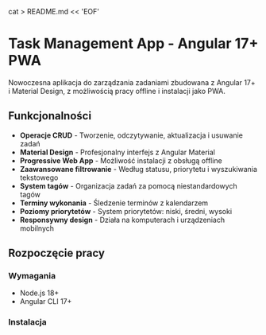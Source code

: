 cat > README.md << 'EOF'
# Task Management App - Angular 17+ PWA

Nowoczesna aplikacja do zarządzania zadaniami zbudowana z Angular 17+ i Material Design, z możliwością pracy offline i instalacji jako PWA.

## Funkcjonalności

- **Operacje CRUD** - Tworzenie, odczytywanie, aktualizacja i usuwanie zadań
- **Material Design** - Profesjonalny interfejs z Angular Material
- **Progressive Web App** - Możliwość instalacji z obsługą offline
- **Zaawansowane filtrowanie** - Według statusu, priorytetu i wyszukiwania tekstowego
- **System tagów** - Organizacja zadań za pomocą niestandardowych tagów
- **Terminy wykonania** - Śledzenie terminów z kalendarzem
- **Poziomy priorytetów** - System priorytetów: niski, średni, wysoki
- **Responsywny design** - Działa na komputerach i urządzeniach mobilnych

## Rozpoczęcie pracy

### Wymagania
- Node.js 18+
- Angular CLI 17+

### Instalacja
